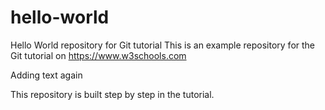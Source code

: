 # hello-world
Hello World repository for Git tutorial
This is an example repository for the Git tutorial on https://www.w3schools.com

Adding text again

This repository is built step by step in the tutorial.
